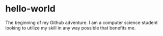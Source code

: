 # hello-world
The beginning of my Github adventure.
I am a computer science student looking to utilize my skill in any way possible that benefits me.
